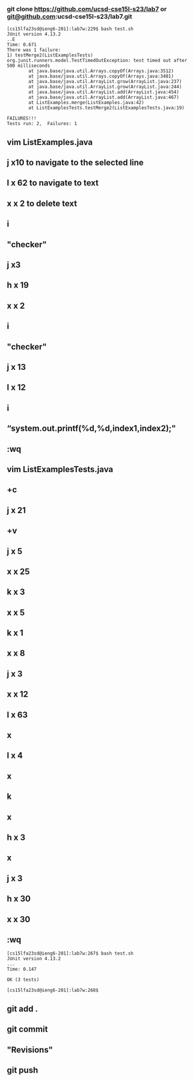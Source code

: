 ### git clone https://github.com/ucsd-cse15l-s23/lab7 or git@github.com:ucsd-cse15l-s23/lab7.git
```
[cs15lfa23sd@ieng6-201]:lab7w:229$ bash test.sh
JUnit version 4.13.2
..E
Time: 0.671
There was 1 failure:
1) testMerge2(ListExamplesTests)
org.junit.runners.model.TestTimedOutException: test timed out after 500 milliseconds
        at java.base/java.util.Arrays.copyOf(Arrays.java:3512)
        at java.base/java.util.Arrays.copyOf(Arrays.java:3481)
        at java.base/java.util.ArrayList.grow(ArrayList.java:237)
        at java.base/java.util.ArrayList.grow(ArrayList.java:244)
        at java.base/java.util.ArrayList.add(ArrayList.java:454)
        at java.base/java.util.ArrayList.add(ArrayList.java:467)
        at ListExamples.merge(ListExamples.java:42)
        at ListExamplesTests.testMerge2(ListExamplesTests.java:19)

FAILURES!!!
Tests run: 2,  Failures: 1
```
## vim ListExamples.java
## j x10 to navigate to the selected line
## l x 62 to navigate to text
## x x 2 to delete text
## i
## "checker"
## <esc>
## j x3 
## h x 19
## x x 2
## i 
## "checker" 
## <esc> 
## j x 13
## l x 12
## i <r arrow key >
## <enter>
## “system.out.printf(%d,%d,index1,index2);"
## <esc>
## :wq
## vim ListExamplesTests.java
## <ctrl>+c 
## j x 21
## <ctrl>+v
## j x 5
## x x 25
## k x 3
## x x 5
## k x 1
## x x 8
## j x 3
## x x 12
## l x 63
## x 
## l x 4
## x 
## k 
## x
## h x 3
## x 
## j x 3
## h x 30
## x x 30
## :wq
```
[cs15lfa23sd@ieng6-201]:lab7w:267$ bash test.sh
JUnit version 4.13.2
...
Time: 0.147

OK (3 tests)

[cs15lfa23sd@ieng6-201]:lab7w:268$
```
## git add .
## git commit
## "Revisions"
## git push


